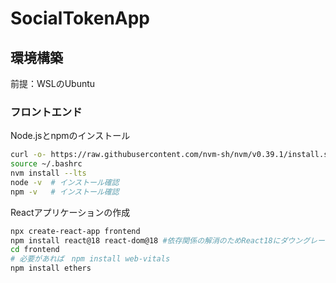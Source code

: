 # SocialTokenApp

## 環境構築

前提：WSLのUbuntu

### フロントエンド
Node.jsとnpmのインストール
```bash
curl -o- https://raw.githubusercontent.com/nvm-sh/nvm/v0.39.1/install.sh | bash
source ~/.bashrc
nvm install --lts
node -v  # インストール確認
npm -v   # インストール確認
```
Reactアプリケーションの作成
```bash
npx create-react-app frontend 
npm install react@18 react-dom@18 #依存関係の解消のためReact18にダウングレード
cd frontend
# 必要があれば　npm install web-vitals
npm install ethers
```